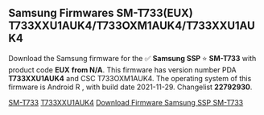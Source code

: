 <h2>Samsung Firmwares SM-T733(EUX) T733XXU1AUK4/T733OXM1AUK4/T733XXU1AUK4</h2>
Download the Samsung firmware for the ✅ <strong>Samsung SSP </strong> ⭐ <strong>SM-T733</strong> with product code <strong>EUX</strong> <strong> from N/A</strong>. This firmware has version number PDA <strong>T733XXU1AUK4</strong> and CSC T733OXM1AUK4. The operating system of this firmware is Android R , with build date 2021-11-29. Changelist <strong>22792930</strong>.


[SM-T733](https://samfirm.shop/samsung/model/SM-T733)
[T733XXU1AUK4](https://samfirm.shop/samsung/pda/T733XXU1AUK4)
[Download Firmware Samsung SSP SM-T733](https://samfirm.shop/samsung/firmware/478508)
